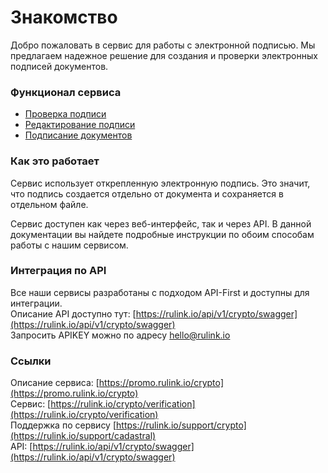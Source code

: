 # Знакомство

Добро пожаловать в сервис для работы с электронной подписью.
Мы предлагаем надежное решение для создания и проверки электронных подписей документов.

### Функционал сервиса
- [Проверка подписи](verification.md)
- [Редактирование подписи](editsigner.md)
- [Подписание документов](signpackage.md)

### Как это работает
Сервис использует открепленную электронную подпись. Это значит, что подпись создается отдельно от документа и сохраняется в отдельном файле.

Сервис доступен как через веб-интерфейс, так и через API. В данной документации вы найдете подробные инструкции по обоим способам работы с нашим сервисом.

### Интеграция по API
Все наши сервисы разработаны с подходом API-First и доступны для интеграции.  
Описание API доступно тут: [https://rulink.io/api/v1/crypto/swagger](https://rulink.io/api/v1/crypto/swagger)  
Запросить APIKEY можно по адресу [hello@rulink.io](email:hello@rulink.io)

### Ссылки
Описание сервиса: [https://promo.rulink.io/crypto](https://promo.rulink.io/crypto)  
Сервис: [https://rulink.io/crypto/verification](https://rulink.io/crypto/verification)  
Поддержка по сервису [https://rulink.io/support/crypto](https://rulink.io/support/cadastral)  
API: [https://rulink.io/api/v1/crypto/swagger](https://rulink.io/api/v1/crypto/swagger) 